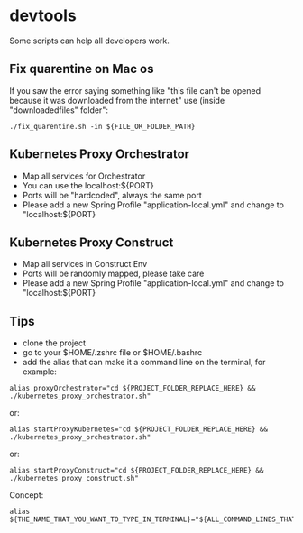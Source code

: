 # devtools

Some scripts can help all developers work.

## Fix quarentine on Mac os

If you saw the error saying something like "this file can't be opened because it was downloaded from the internet" use (inside "downloadedfiles" folder":

```
./fix_quarentine.sh -in ${FILE_OR_FOLDER_PATH}
```

## Kubernetes Proxy Orchestrator

- Map all services for Orchestrator
- You can use the localhost:${PORT}
- Ports will be "hardcoded", always the same port
- Please add a new Spring Profile "application-local.yml" and change to "localhost:${PORT}

## Kubernetes Proxy Construct

- Map all services in Construct Env
- Ports will be randomly mapped, please take care
- Please add a new Spring Profile "application-local.yml" and change to "localhost:${PORT}

## Tips

- clone the project
- go to your $HOME/.zshrc file or $HOME/.bashrc
- add the alias that can make it a command line on the terminal, for example:
```
alias proxyOrchestrator="cd ${PROJECT_FOLDER_REPLACE_HERE} && ./kubernetes_proxy_orchestrator.sh"
```
    
or:
```
alias startProxyKubernetes="cd ${PROJECT_FOLDER_REPLACE_HERE} && ./kubernetes_proxy_orchestrator.sh"
```
    
or:
```
alias startProxyConstruct="cd ${PROJECT_FOLDER_REPLACE_HERE} && ./kubernetes_proxy_construct.sh"
```

Concept:
```
alias ${THE_NAME_THAT_YOU_WANT_TO_TYPE_IN_TERMINAL}="${ALL_COMMAND_LINES_THAT_YOU_NEED}"
```
